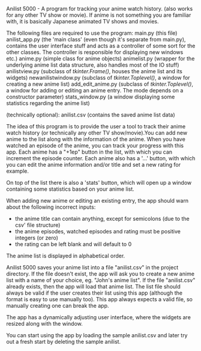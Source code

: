Anilist 5000 - A program for tracking your anime watch history.
(also works for any other TV show or movie). If anime is not something
you are familiar with, it is basically Japanese animated TV shows and
movies.

The following files are required to use the program:
main.py (this file)
anilist_app.py (the 'main class' (even though it's separate from main.py),
                contains the user interface stuff and acts as a controller
                of some sort for the other classes. The controller is
                responsible for displaying new windows etc.)
anime.py (simple class for anime objects)
animelist.py (wrapper for the underlying anime list data structure, also
              handles most of the IO stuff)
anilistview.py (subclass of *tkinter.Frame()*, houses the anime list and its
                widgets)
newanilistwindow.py (subclass of *tkinter.Toplevel()*, a window for creating
                     a new anime list)
add_edit_anime.py (subclass of *tkinter.Toplevel()*, a window for adding or
                   editing an anime entry. The mode depends on a constructor
                   parameter)
stats_window.py (a window displaying some statistics regarding the anime list)

(technically optional):
anilist.csv (contains the saved anime list data)

The idea of this program is to provide the user a tool to track their anime 
watch history (or technically any other TV show/movie).You can add new anime to
the list along with the information of the anime. When you have watched an
episode of the anime, you can track your progress with this app. Each anime
has a "+1ep" button in the list, with which you can increment the episode
counter. Each anime also has a '...' button, with which you can edit the
anime information and/or title and set a new rating for example.

On top of the list there is also a 'stats' button, which will open up
a window containing some statistics based on your anime list.

When adding new anime or editing an existing entry, the app should warn about
the following incorrect inputs:
- the anime title can contain anything, except for semicolons (due to the csv'
file structure)
- the anime episodes, watched episodes and rating must be positive integers
(or zero)
- the rating can be left blank and will default to 0

The anime list is displayed in alphabetical order.

Anilist 5000 saves your anime list into a file "anilist.csv" in the project
directory. If the file doesn't exist, the app will ask you to create a new
anime list with a name of your choice, eg. "John's anime list". If the file 
"anilist.csv" already exists, then the app will load that anime list. The list 
file should always be valid if the user creates their list using this app
(although the format is easy to use manually too). This app always expects
a valid file, so manually creating one can break the app.

The app has a dynamically adjusting user interface, where the widgets are
resized along with the window.

You can start using the app by loading the sample anilist.csv and later
try out a fresh start by deleting the sample anilist.
